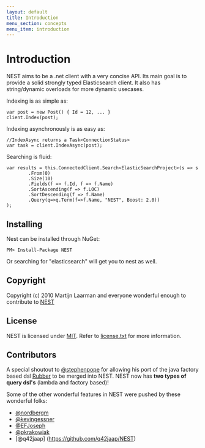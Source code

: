 ```yaml
---
layout: default
title: Introduction
menu_section: concepts
menu_item: introduction
---
```


# Introduction

NEST aims to be a .net client with a very concise API. Its main goal is to provide a solid strongly typed Elasticsearch client. It also has string/dynamic overloads for more dynamic usecases. 

Indexing is as simple as:

	var post = new Post() { Id = 12, ... }
	client.Index(post);

Indexing asynchronously is as easy as:

	//IndexAsync returns a Task<ConnectionStatus>
	var task = client.IndexAsync(post);

Searching is fluid:

	var results = this.ConnectedClient.Search<ElasticSearchProject>(s => s
			.From(0)
			.Size(10)
			.Fields(f => f.Id, f => f.Name)
			.SortAscending(f => f.LOC)
			.SortDescending(f => f.Name)
			.Query(q=>q.Term(f=>f.Name, "NEST", Boost: 2.0))
	);

## Installing 

Nest can be installed through NuGet:

	PM> Install-Package NEST

Or searching for "elasticsearch" will get you to nest as well. 

## Copyright

Copyright (c) 2010 Martijn Laarman and everyone wonderful enough to contribute to [NEST](https://github.com/Mpdreamz/NEST)

## License

NEST is licensed under [MIT](http://www.opensource.org/licenses/mit-license.php "Read more about the MIT license form"). Refer to [license.txt](https://github.com/Mpdreamz/NEST/blob/master/src/license.txt) for more information.

## Contributors

A special shoutout to [@stephenpope](http://github.com/stephenpope) for allowing his port 
of the java factory based dsl [Rubber](http://github.com/stephenpope/Rubber) to be merged into NEST. 
NEST now has **two types of query dsl's** (lambda and factory based)!

Some of the other wonderful features in NEST were pushed by these wonderful folks:

* [@nordbergm](https://github.com/nordbergm/NEST)
* [@kevingessner](https://github.com/kevingessner/NEST)
* [@EFJoseph](https://github.com/EFJoseph/NEST)
* [@pkrakowiak](https://github.com/pkrakowiak/NEST) 
* [@q42jaap] (https://github.com/q42jaap/NEST)



<script id="contributorTemplate" type="text/x-jQuery-tmpl">
{{each contributors}}
  {{if login != "invalid-email-address"}}  
   <div style="clear:both; margin: 8px; height: 80px; width: 600px;" id="contributor">
	    <img src="http://gravatar.com/avatar/${gravatar_id}" alt="${name || login}" style="float:left;" />
	    <div style="float:left; margin-left: 12px;">
	      <h3>#${$index + 1} (${contributions} commits)</h3>
	      <h2>${name ? name.replace(" ", " '" + login + "' ") + "!" : login}</h2>
	      <a href="https://github.com/${login}">https://github.com/${login}</a>
	    </div>
	</div>
  {{/if}}
{{/each}}
</script>

<div id="contributors">&nbsp;</div>
